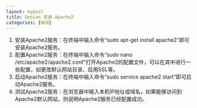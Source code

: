 ```yaml
---
layout: mypost
title: Debian 安装 Apache2
categories: [WEB]
---
```


1. 安装Apache2服务：在终端中输入命令“sudo apt-get install apache2”即可安装Apache2服务。
2. 配置Apache2服务：在终端中输入命令“sudo nano /etc/apache2/apache2.conf”打开Apache2的配置文件，可以在其中进行一些配置，如更改默认网站目录、启用SSL等。
3. 启动Apache2服务：在终端中输入命令“sudo service apache2 start”即可启动Apache2服务。
4. 测试Apache2服务：在浏览器中输入本机IP地址或域名，如果能够访问到Apache2默认网站，则说明Apache2服务已经配置成功。
